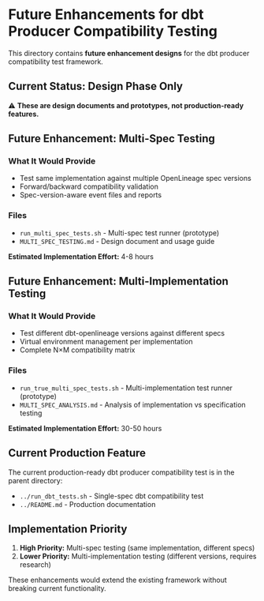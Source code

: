 # Future Enhancements for dbt Producer Compatibility Testing

This directory contains **future enhancement designs** for the dbt producer compatibility test framework.

## Current Status: Design Phase Only

⚠️ **These are design documents and prototypes, not production-ready features.**

## Future Enhancement: Multi-Spec Testing

### What It Would Provide
- Test same implementation against multiple OpenLineage spec versions
- Forward/backward compatibility validation
- Spec-version-aware event files and reports

### Files
- `run_multi_spec_tests.sh` - Multi-spec test runner (prototype)
- `MULTI_SPEC_TESTING.md` - Design document and usage guide

**Estimated Implementation Effort:** 4-8 hours

## Future Enhancement: Multi-Implementation Testing  

### What It Would Provide
- Test different dbt-openlineage versions against different specs
- Virtual environment management per implementation
- Complete N×M compatibility matrix

### Files
- `run_true_multi_spec_tests.sh` - Multi-implementation test runner (prototype)
- `MULTI_SPEC_ANALYSIS.md` - Analysis of implementation vs specification testing

**Estimated Implementation Effort:** 30-50 hours

## Current Production Feature

The current production-ready dbt producer compatibility test is in the parent directory:
- `../run_dbt_tests.sh` - Single-spec dbt compatibility test
- `../README.md` - Production documentation

## Implementation Priority

1. **High Priority:** Multi-spec testing (same implementation, different specs)
2. **Lower Priority:** Multi-implementation testing (different versions, requires research)

These enhancements would extend the existing framework without breaking current functionality.